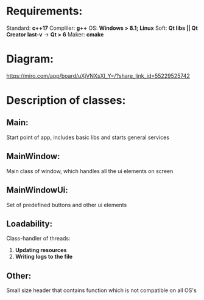 # Requirements:
Standard: **c++17**
Compliler: **g++**
OS: **Windows > 8.1; Linux**
Soft: **Qt libs || Qt Creator last-v** -> **Qt > 6**
Maker: **cmake**

# Diagram:
https://miro.com/app/board/uXjVNXsXl_Y=/?share_link_id=55229525742

# Description of classes:
## Main:
Start point of app, includes basic libs and starts general services
## MainWindow:
Main class of window, which handles all the ui elements on screen
## MainWindowUi:
Set of predefined buttons and other ui elements
## Loadability:
Class-handler of threads:
1. **Updating resources**
2. **Writing logs to the file**
## Other:
Small size header that contains function which is not compatible on all OS's
